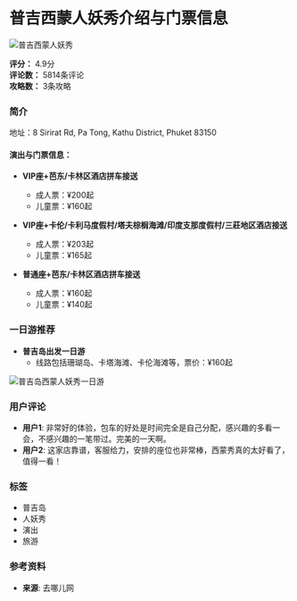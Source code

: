 # 普吉西蒙人妖秀介绍与门票信息

![普吉西蒙人妖秀](//qimgs.qunarzz.com/piao_qsight_provider_piao_qsight_web/0105p12000f6t5d3s7F4E_C_900_504.jpg_600x330_f620cbf5.jpg)

**评分：** 4.9分  
**评论数：** 5814条评论  
**攻略数：** 3条攻略  

### 简介
地址：8 Sirirat Rd, Pa Tong, Kathu District, Phuket 83150

#### 演出与门票信息：

- **VIP座+芭东/卡林区酒店拼车接送**
  - 成人票：¥200起
  - 儿童票：¥160起

- **VIP座+卡伦/卡利马度假村/塔夫棕榈海滩/印度支那度假村/三莊地区酒店接送**
  - 成人票：¥203起
  - 儿童票：¥165起

- **普通座+芭东/卡林区酒店拼车接送**
  - 成人票：¥160起
  - 儿童票：¥140起

### 一日游推荐
- **普吉岛出发一日游**
  - 线路包括珊瑚岛、卡塔海滩、卡伦海滩等，票价：¥160起

![普吉岛西蒙人妖秀一日游](https://mp-piao-admincp.qunarzz.com/mp_piao_admin_mp_piao_admin/admin/20202/8ead173908cde8deac61e75a91eba668.png)

### 用户评论
- **用户1**: 非常好的体验，包车的好处是时间完全是自己分配，感兴趣的多看一会，不感兴趣的一笔带过。完美的一天啊。
- **用户2**: 这家店靠谱，客服给力，安排的座位也非常棒，西蒙秀真的太好看了，值得一看！

### 标签
- 普吉岛
- 人妖秀
- 演出
- 旅游

### 参考资料
- **来源**: 去哪儿网
